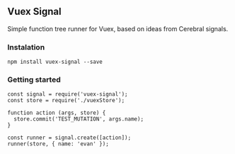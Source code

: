 ## Vuex Signal

Simple function tree runner for Vuex, based on ideas from Cerebral signals.

### Instalation

``` 
npm install vuex-signal --save
```

### Getting started

```
const signal = require('vuex-signal');
const store = require('./vuexStore');

function action (args, store) {
  store.commit('TEST_MUTATION', args.name);
}

const runner = signal.create([action]);
runner(store, { name: 'evan' });
```
